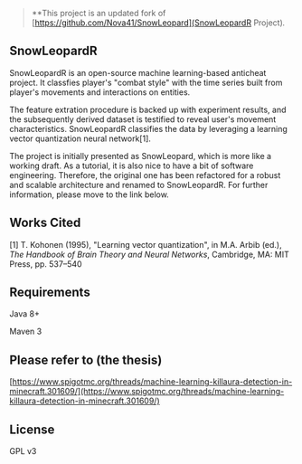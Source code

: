 > **This project is an updated fork of [https://github.com/Nova41/SnowLeopard](SnowLeopardR Project)*.*

## SnowLeopardR
SnowLeopardR is an open-source machine learning-based anticheat project. It classfies player's "combat style" with the time series built from player's movements and interactions on entities.

The feature extration procedure is backed up with experiment results, and the subsequently derived dataset is testified to reveal user's movement characteristics. SnowLeopardR classifies the data by leveraging a learning vector quantization neural network[1].

The project is initially presented as SnowLeopard, which is more like a working draft. As a tutorial, it is also nice to have a bit of software engineering. Therefore, the original one has been refactored for a robust and scalable architecture and renamed to SnowLeopardR. For further information, please move to the link below.

## Works Cited
[1] T. Kohonen (1995), "Learning vector quantization", in M.A. Arbib (ed.), _The Handbook of Brain Theory and Neural Networks_, Cambridge, MA: MIT Press, pp. 537–540

## Requirements
Java 8+

Maven 3

## Please refer to (the thesis)
[https://www.spigotmc.org/threads/machine-learning-killaura-detection-in-minecraft.301609/](https://www.spigotmc.org/threads/machine-learning-killaura-detection-in-minecraft.301609/)

## License
GPL v3
